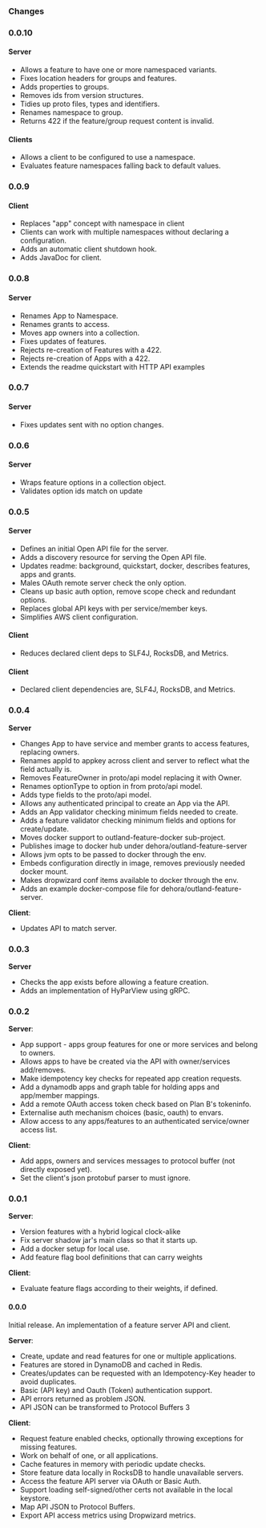 ### Changes

### 0.0.10

#### Server

- Allows a feature to have one or more namespaced variants.
- Fixes location headers for groups and features.
- Adds properties to groups.
- Removes ids from version structures.
- Tidies up proto files, types and identifiers.
- Renames namespace to group.
- Returns 422 if the feature/group request content is invalid.

#### Clients

- Allows a client to be configured to use a namespace.
- Evaluates feature namespaces falling back to default values.


### 0.0.9

#### Client

- Replaces "app" concept with namespace in client
- Clients can work with multiple namespaces without declaring a configuration.
- Adds an automatic client shutdown hook.
- Adds JavaDoc for client.


### 0.0.8

#### Server

- Renames App to Namespace.
- Renames grants to access.
- Moves app owners into a collection.
- Fixes updates of features.
- Rejects re-creation of Features with a 422.
- Rejects re-creation of Apps with a 422.
- Extends the readme quickstart with HTTP API examples


### 0.0.7

#### Server

 - Fixes updates sent with no option changes.


### 0.0.6

#### Server

- Wraps feature options in a collection object.
- Validates option ids match on update


### 0.0.5

#### Server

- Defines an initial Open API file for the server.
- Adds a discovery resource for serving the Open API file.
- Updates readme: background, quickstart, docker, describes features, apps and grants.
- Males OAuth remote server check the only option.
- Cleans up basic auth option, remove scope check and redundant options.
- Replaces global API keys with per service/member keys.
- Simplifies AWS client configuration.

#### Client 
 
- Reduces declared client deps to SLF4J, RocksDB, and Metrics.

#### Client

- Declared client dependencies are, SLF4J, RocksDB, and Metrics.


### 0.0.4

**Server**

- Changes App to have service and member grants to access features, replacing owners.
- Renames appId to appkey across client and server to reflect what the field actually is.
- Removes FeatureOwner in proto/api model replacing it with Owner.
- Renames optionType to option in from proto/api model.
- Adds type fields to the proto/api model.
- Allows any authenticated principal to create an App via the API.
- Adds an App validator checking minimum fields needed to create.
- Adds a feature validator checking minimum fields and options for create/update.
- Moves docker support to outland-feature-docker sub-project.
- Publishes image to docker hub under dehora/outland-feature-server
- Allows jvm opts to be passed to docker through the env.
- Embeds configuration directly in image, removes previously needed docker mount.
- Makes dropwizard conf items available to docker through the env.
- Adds an example docker-compose file for dehora/outland-feature-server.

**Client**:

- Updates API to match server.


### 0.0.3

**Server**

- Checks the app exists before allowing a feature creation.
- Adds an implementation of HyParView using gRPC.


### 0.0.2

**Server**:

- App support - apps group features for one or more services and belong to owners.
- Allows apps to have be created via the API with owner/services add/removes.
- Make idempotency key checks for repeated app creation requests.
- Add a dynamodb apps and graph table for holding apps and app/member mappings.
- Add a remote OAuth access token check based on Plan B's tokeninfo.
- Externalise auth mechanism choices (basic, oauth) to envars.
- Allow access to any apps/features to an authenticated service/owner access list.

**Client**:

- Add apps, owners and services messages to protocol buffer (not directly exposed yet).
- Set the client's json protobuf parser to must ignore.


### 0.0.1

**Server**:

- Version features with a hybrid logical clock-alike
- Fix server shadow jar's main class so that it starts up.
- Add a docker setup for local use.
- Add feature flag bool definitions that can carry weights

**Client**:

- Evaluate feature flags according to their weights, if defined.


#### 0.0.0

Initial release. An implementation of a feature server API and client. 

**Server**:
  
- Create, update and read features for one or multiple applications.
- Features are stored in DynamoDB and cached in Redis.
- Creates/updates can be requested with an Idempotency-Key header to avoid duplicates.
- Basic (API key) and Oauth (Token) authentication support.
- API errors returned as problem JSON.
- API JSON can be transformed to Protocol Buffers 3

**Client**:

- Request feature enabled checks, optionally throwing exceptions for missing features.
- Work on behalf of one, or all applications.
- Cache features in memory with periodic update checks.
- Store feature data locally in RocksDB to handle unavailable servers.
- Access the feature API server via OAuth or Basic Auth.
- Support loading self-signed/other certs not available in the local keystore.
- Map API JSON to Protocol Buffers.
- Export API access metrics using Dropwizard metrics.
